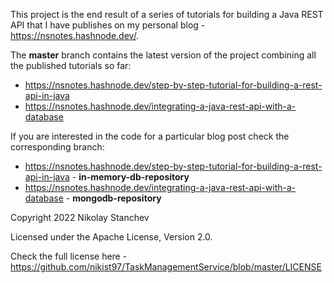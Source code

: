 This project is the end result of a series of tutorials for building a Java REST API that I have publishes on my personal blog - https://nsnotes.hashnode.dev/.

The **master** branch contains the latest version of the project combining all the published tutorials so far:
* https://nsnotes.hashnode.dev/step-by-step-tutorial-for-building-a-rest-api-in-java
* https://nsnotes.hashnode.dev/integrating-a-java-rest-api-with-a-database

If you are interested in the code for a particular blog post check the corresponding branch:
* https://nsnotes.hashnode.dev/step-by-step-tutorial-for-building-a-rest-api-in-java - **in-memory-db-repository**
* https://nsnotes.hashnode.dev/integrating-a-java-rest-api-with-a-database - **mongodb-repository**

Copyright 2022 Nikolay Stanchev

Licensed under the Apache License, Version 2.0.

Check the full license here - https://github.com/nikist97/TaskManagementService/blob/master/LICENSE